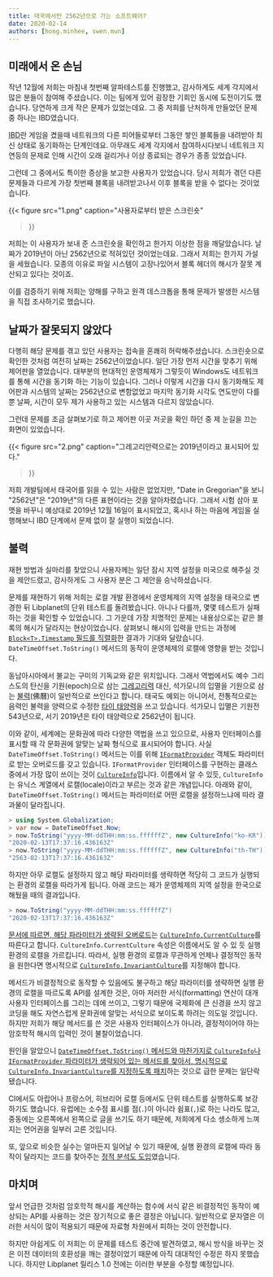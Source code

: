 ```yaml
---
title: 태국에서만 2562년으로 가는 소프트웨어?
date: 2020-02-14
authors: [hong.minhee, swen.mun]
---
```

## 미래에서 온 손님

 작년 12월에 저희는 마침내 첫번째 알파테스트를 진행했고, 감사하게도 세계 각지에서 많은 분들이 참여해 주셨습니다. 이는 팀에게 있어 굉장한 기회인 동시에 도전이기도 했습니다. 당연하게 크게 작은 문제가 있었는데요. 그 중 저희를 난처하게 만들었던 문제 중 하나는 IBD였습니다.

 <abbr title="initial block download">IBD</abbr>란 게임을 켰을때 네트워크의 다른 피어들로부터 그동안 쌓인 블록들을 내려받아 최신 상태로 동기화하는 단계인데요. 아무래도 세계 각지에서 참여하시다보니 네트워크 지연등의 문제로 인해 시간이 오래 걸리거나 이상 종료되는 경우가 종종 있었습니다.

 그런데 그 중에서도 특이한 증상을 보고한 사용자가 있었습니다. 당시 저희가 겪던 다른 문제들과 다르게 가장 첫번째 블록을 내려받고나서 이후 블록을 받을 수 없다는 것이었습니다.

{{<
figure
  src="1.png"
  caption="사용자로부터 받은 스크린숏"
>}}

저희는 이 사용자가 보내 준 스크린숏을 확인하고 한가지 이상한 점을 깨달았습니다. 날짜가 2019년이 아닌 2562년으로 적혀있던 것이었는데요. 그래서 저희는 한가지 가설을 세웠습니다. 모종의 이유로 파일 시스템이 고장나있어서 블록 헤더의 해시가 잘못 계산되고 있다는 것이죠.

이를 검증하기 위해 저희는 양해를 구하고 원격 데스크톱을 통해 문제가 발생한 시스템을 직접 조사하기로 했습니다.


## 날짜가 잘못되지 않았다

다행히 해당 문제를 겪고 있던 사용자는 접속을 혼쾌히 허락해주셨습니다. 스크린숏으로 확인한 것처럼 여전히 날짜는 2562년이었습니다. 일단 가장 먼저 시간을 맞추기 위해 제어판을 열었습니다. 대부분의 현대적인 운영체제가 그렇듯이 Windows도 네트워크를 통해 시간을 동기화 하는 기능이 있습니다. 그러나 이렇게 시간을 다시 동기화해도 제어판과 시스템의 날짜는 2562년으로 변함없었고 마지막 동기화 시각도 연도만이 다를뿐 날짜, 시간이 모두 제가 사용하고 있는 시스템과 다르지 않았습니다.

그런데 문제를 조금 살펴보기로 하고 제어판 이곳 저곳을 확인 하던 중 제 눈길을 끄는 화면이 있었습니다.

{{<
figure
  src="2.png"
  caption="그레고리안력으로는 2019년이라고 표시되어 있다."
>}}

저희 개발팀에서 태국어를 읽을 수 있는 사람은 없었지만, "Date in Gregorian"을 보니 "2562년"은 "2019년"의 다른 표현이라는 것을 알아차렸습니다. 그래서 시험 삼아 포맷을 바꾸니 예상대로 2019년 12월 16일이 표시되었고, 혹시나 하는 마음에 게임을 실행해보니 IBD 단계에서 문제 없이 잘 실행이 되었습니다. 


## 불력

재현 방법과 실마리를 찾았으니 사용자께는 일단 잠시 지역 설정을 미국으로 해주실 것을 제안드렸고, 감사하게도 그 사용자 분은 그 제안을 승낙하셨습니다.

문제를 재현하기 위해 저희는 로컬 개발 환경에서 운영체제의 지역 설정을 태국으로 변경한 뒤 Libplanet의 단위 테스트를 돌려봤습니다. 아니나 다를까, 몇몇 테스트가 실패하는 것을 확인할 수 있었습니다. 그 가운데 가장 치명적인 문제는 내용상으로는 같은 블록의 해시가 달라지는 현상이었습니다. 살펴보니 해시의 입력을 만드는 과정에 [`Block<T>.Timestamp` 필드를 직렬화][1]한 결과가 기대와 달랐습니다. `DateTimeOffset.ToString()` 메서드의 동작이 운영체제의 로캘에 영향을 받는 것입니다.

동남아시아에서 불교는 구미의 기독교와 같은 위치입니다. 그래서 역법에서도 예수 그리스도의 탄신을 기원(epoch)으로 삼는 [그레고리력] 대신, 석가모니의 입멸을 기원으로 삼는 [불력][](佛曆)이 일반적으로 쓰인다고 합니다. 태국도 예외는 아니어서, 전통적으로는 음력인 불력을 양력으로 수정한 [타이 태양력]을 쓰고 있습니다. 석가모니 입멸은 기원전 543년으로, 서기 2019년은 타이 태양력으로 2562년이 됩니다.

이와 같이, 세계에는 문화권에 따라 다양한 역법을 쓰고 있으므로, 사용자 인터페이스를 표시할 때 각 문화권에 알맞는 날짜 형식으로 표시되어야 합니다. 사실 `DateTimeOffset.ToString()` 메서드는 이를 위해 [`IFormatProvider`][IFormatProvider] 객체도 파라미터로 받는 오버로드를 갖고 있습니다. `IFormatProvider` 인터페이스를 구현하는 클래스 중에서 가장 많이 쓰이는 것이 [`CultureInfo`][CultureInfo]입니다. 이름에서 알 수 있듯, `CultureInfo`는 유닉스 계열에서 로캘(locale)이라고 부르는 것과 같은 개념입니다. 아래와 같이, `DateTimeOffset.ToString()` 메서드는 파라미터로 어떤 로캘을 설정하느냐에 따라 결과물이 달라집니다.

```csharp
> using System.Globalization;
> var now = DateTimeOffset.Now;
> now.ToString("yyyy-MM-ddTHH:mm:ss.ffffffZ", new CultureInfo("ko-KR"))
"2020-02-13T17:37:16.436163Z"
> now.ToString("yyyy-MM-ddTHH:mm:ss.ffffffZ", new CultureInfo("th-TH"))
"2563-02-13T17:37:16.436163Z"
```

하지만 아무 로캘도 설정하지 않고 해당 파라미터를 생략하면 적당히 그 코드가 실행되는 환경의 로캘을 따라가게 됩니다. 아래 코드는 제가 운영체제의 지역 설정을 한국으로 해뒀을 때의 결과입니다.

```csharp
> now.ToString("yyyy-MM-ddTHH:mm:ss.ffffffZ")
"2020-02-13T17:37:16.436163Z"
```

[문서에 따르면, 해당 파라미터가 생략된 오버로드][2]는 [`CultureInfo.CurrentCulture`][CultureInfo.CurrentCulture]를 따른다고 합니다. `CultureInfo.CurrentCulture` 속성은 이름에서도 알 수 있 듯 실행 환경의 로캘을 가르킵니다. 따라서, 실행 환경의 로캘과 무관하게 언제나 결정적인 동작을 원한다면 명시적으로 [`CultureInfo.InvariantCulture`][CultureInfo.InvariantCulture]를 지정해야 합니다.

메서드가 비결정적으로 동작할 수 있음에도 불구하고 해당 파라미터를 생략하면 실행 환경의 로캘을 따르도록 API를 설계한 것은, 아마 저러한 서식(formatting) 연산이 대개 사용자 인터페이스를 그리는 데에 쓰이고, 그렇기 때문에 국제화에 큰 신경을 쓰지 않고 코딩을 해도 자연스럽게 문화권에 알맞는 서식으로 보이도록 하려는 의도일 것입니다. 하지만 저희가 해당 메서드를 쓴 것은 사용자 인터페이스가 아니라, 결정적이어야 하는 암호학적 해시의 입력인 것이 불찰이었습니다.

원인을 알았으니 [`DateTimeOffset.ToString()` 메서드와 마찬가지로 `CultureInfo`나 `IFormatProvider` 파라미터가 생략되어 있는 메서드를 찾아서, 명시적으로 `CultureInfo.InvariantCulture`를 지정하도록 패치][libplanet#734]하는 것으로 급한 문제는 일단락됐습니다.

CI에서도 아랍어나 프랑스어, 히브리어 로캘 등에서도 단위 테스트를 실행하도록 보강하기도 했습니다. 유럽에는 소수점 표시를 점(`.`)이 아니라 쉼표(`,`)로 하는 나라도 많고, 중동에는 오른쪽에서 왼쪽으로 글을 쓰기도 하기 때문에, 저희에게 다소 생소하게 느껴지는 언어권을 일부러 고른 것입니다.

또, 앞으로 비슷한 실수는 얼마든지 일어날 수 있기 때문에, 실행 환경의 로캘에 따라 동작이 달라지는 코드를 찾아주는 [정적 분석도 도입][libplanet#737]였습니다.

[1]: https://github.com/planetarium/libplanet/blob/82aaba0c37591ebf51207038e8c5c122272ce98b/Libplanet/Blocks/Block.cs#L488
[2]: https://docs.microsoft.com/en-us/dotnet/api/system.datetimeoffset.tostring?view=netstandard-2.0#System_DateTimeOffset_ToString
[그레고리력]: https://ko.wikipedia.org/wiki/%EA%B7%B8%EB%A0%88%EA%B3%A0%EB%A6%AC%EB%A0%A5
[불력]: https://en.wikipedia.org/wiki/Buddhist_calendar
[타이 태양력]: https://en.wikipedia.org/wiki/Thai_solar_calendar
[IFormatProvider]: https://docs.microsoft.com/en-us/dotnet/api/system.iformatprovider?view=netstandard-2.0
[CultureInfo]: https://docs.microsoft.com/en-us/dotnet/api/system.globalization.cultureinfo?view=netstandard-2.0
[CultureInfo.CurrentCulture]: https://docs.microsoft.com/en-us/dotnet/api/system.globalization.cultureinfo.currentculture?view=netstandard-2.0
[CultureInfo.InvariantCulture]: https://docs.microsoft.com/en-us/dotnet/api/system.globalization.cultureinfo.invariantculture?view=netstandard-2.0
[libplanet#734]: https://github.com/planetarium/libplanet/pull/734
[libplanet#737]: https://github.com/planetarium/libplanet/pull/737


## 마치며

앞서 언급한 것처럼 암호학적 해시를 계산하는 함수에 서식 같은 비결정적인 동작이 예상되는 API를 사용하는 것은 장기적으로 좋은 결정은 아닙니다. 일반적으로 문자열은 이러한 서식이 많이 적용되기 때문에 자료형 차원에서 피하는 것이 안전합니다.

하지만 아쉽게도 이 저희는 이 문제를 테스트 중간에 발견하였고, 해시 방식을 바꾸는 것은 이전 데이터의 호환성을 깨는 결정이었기 때문에 아직 대대적인 수정은 하지 못했습니다. 하지만 Libplanet 릴리스 1.0 전에는 이러한 부분을 수정할 예정입니다.
